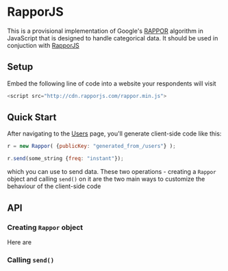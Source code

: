 # RapporJS

This is a provisional implementation of Google's [RAPPOR](https://github.com/google/rappor) algorithm in JavaScript that is designed to handle categorical data. It should be used in conjuction with [RapporJS](http://rapporjs.com) 

## Setup

Embed the following line of code into a website your respondents will visit

```javascript
<script src="http://cdn.rapporjs.com/rappor.min.js">
```

## Quick Start

After navigating to the [Users](http://rapporjs.com/users) page, you'll generate client-side code like this:

```javascript
r = new Rappor( {publicKey: "generated_from_/users"} );

r.send(some_string {freq: "instant"});
```

which you can use to send data. These two operations - creating a `Rappor` object and calling `send()` on it are the two main ways to customize the behaviour of the client-side code

## API 

### Creating `Rappor` object

Here are 

### Calling `send()`
